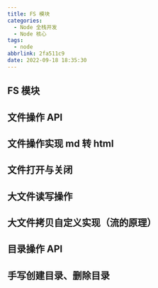 ```yaml
---
title: FS 模块
categories:
  - Node 全栈开发
  - Node 核心
tags:
  - node
abbrlink: 2fa511c9
date: 2022-09-18 18:35:30
---
```

## FS 模块



## 文件操作 API



## 文件操作实现 md 转 html


## 文件打开与关闭


## 大文件读写操作


## 大文件拷贝自定义实现（流的原理）


## 目录操作 API


## 手写创建目录、删除目录